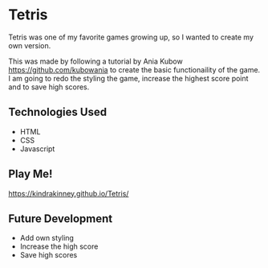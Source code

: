 # Tetris

Tetris was one of my favorite games growing up, so I wanted to create my own version. 

This was made by following a tutorial by Ania Kubow https://github.com/kubowania to create the basic functionaility of the game. I am going to redo the styling the game, increase the highest score point and to save high scores. 

## Technologies Used 

* HTML
* CSS 
* Javascript

## Play Me! 

https://kindrakinney.github.io/Tetris/

## Future Development 

* Add own styling
* Increase the high score 
* Save high scores
